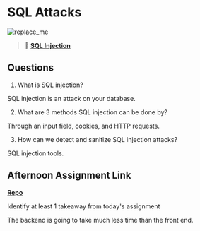 # SQL Attacks

![replace_me](https://codeworks.blob.core.windows.net/public/assets/img/illustrations/placeholder.svg)

> **📖 [SQL Injection](https://codeworksacademy.com/fs-student-guide/resources/wk11/03-SQL-Injection)**

## Questions

1. What is SQL injection?

SQL injection is an attack on your database.

2. What are 3 methods SQL injection can be done by?

Through an input field, cookies, and HTTP requests.

3. How can we detect and sanitize SQL injection attacks?

SQL injection tools.

## Afternoon Assignment Link

**[Repo](https://github.com/jon-cron/<ASSIGNMENT_REPO>)**

Identify at least 1 takeaway from today's assignment

The backend is going to take much less time than the front end.
